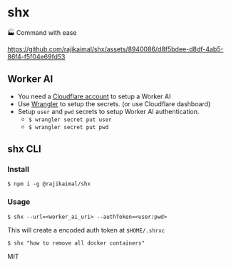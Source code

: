# shx

🏭 Command with ease

https://github.com/rajikaimal/shx/assets/8940086/d8f5bdee-d8df-4ab5-86f4-f5f04e69fd53

## Worker AI

- You need a [Cloudflare account](https://www.cloudflare.com/) to setup a Worker AI
- Use [Wrangler](https://developers.cloudflare.com/workers/wrangler/install-and-update/) to setup the secrets. (or use Cloudflare dashboard)
- Setup `user` and `pwd` secrets to setup Worker AI authentication.
  - `$ wrangler secret put user`
  - `$ wrangler secret put pwd`

## shx CLI

### Install

```
$ npm i -g @rajikaimal/shx
```

### Usage

```
$ shx --url=<worker_ai_uri> --authToken=<user:pwd>
```

This will create a encoded auth token at `$HOME/.shrxc`

```
$ shx "how to remove all docker containers"
```

MIT
